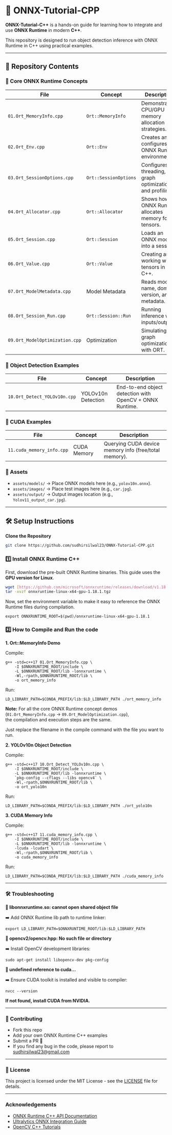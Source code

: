 # 🚀 ONNX-Tutorial-CPP

**ONNX-Tutorial-C++** is a hands-on guide for learning how to integrate and use **ONNX Runtime** in modern **C++**.  

This repository is designed to run object detection inference with ONNX Runtime in C++ using practical examples.  

---

## 📂 Repository Contents  

### 🔑 Core ONNX Runtime Concepts
| File | Concept | Description |
|------|---------|-------------|
| `01.Ort_MemoryInfo.cpp` | `Ort::MemoryInfo` | Demonstrates CPU/GPU memory allocation strategies. |
| `02.Ort_Env.cpp` | `Ort::Env` | Creates and configures the ONNX Runtime environment. |
| `03.Ort_SessionOptions.cpp` | `Ort::SessionOptions` | Configures threading, graph optimizations, and profiling. |
| `04.Ort_Allocator.cpp` | `Ort::Allocator` | Shows how ONNX Runtime allocates memory for tensors. |
| `05.Ort_Session.cpp` | `Ort::Session` | Loads an ONNX model into a session. |
| `06.Ort_Value.cpp` | `Ort::Value` | Creating and working with tensors in C++. |
| `07.Ort_ModelMetadata.cpp` | Model Metadata | Reads model name, domain, version, and metadata. |
| `08.Ort_Session_Run.cpp` | `Ort::Session::Run` | Running inference with inputs/outputs. |
| `09.Ort_ModelOptimization.cpp` | Optimization | Simulating graph optimizations with ORT. |

### 🎯 Object Detection Examples
| File | Concept | Description |
|------|---------|-------------|
| `10.Ort_Detect_YOLOv10n.cpp` | YOLOv10n Detection | End-to-end object detection with OpenCV + ONNX Runtime. |

### 🎯 CUDA Examples
| File | Concept | Description |
|------|---------|-------------|
| `11.cuda_memory_info.cpp` | CUDA Memory | Querying CUDA device memory info (free/total memory). |

### 📂 Assets
- `assets/models/` → Place ONNX models here (e.g., `yolov10n.onnx`).  
- `assets/images/` → Place test images here (e.g., `car.jpg`).  
- `assets/output/` → Output images location (e.g., `Yolov11_output_car.jpg`). 

---

## 🛠️ Setup Instructions  

**Clone the Repository**
```bash
git clone https://github.com/sudhirsilwal23/ONNX-Tutorial-CPP.git
```

### 1️⃣ Install ONNX Runtime C++  


First, download the pre-built ONNX Runtime binaries. This guide uses the **GPU version for Linux**.

```bash
wget [https://github.com/microsoft/onnxruntime/releases/download/v1.18.1/onnxruntime-linux-x64-gpu-1.18.1.tgz](https://github.com/microsoft/onnxruntime/releases/download/v1.18.1/onnxruntime-linux-x64-gpu-1.18.1.tgz)
tar -xvzf onnxruntime-linux-x64-gpu-1.18.1.tgz
```
Now, set the environment variable to make it easy to reference the ONNX Runtime files during compilation.

```
export ONNXRUNTIME_ROOT=$(pwd)/onnxruntime-linux-x64-gpu-1.18.1
```


### 2️⃣ How to Compile and Run the code

**1. Ort::MemoryInfo Demo**


Compile:
```
g++ -std=c++17 01.Ort_MemoryInfo.cpp \
    -I $ONNXRUNTIME_ROOT/include \
    -L $ONNXRUNTIME_ROOT/lib -lonnxruntime \
    -Wl,-rpath,$ONNXRUNTIME_ROOT/lib \
    -o ort_memory_info
```

Run:
```
LD_LIBRARY_PATH=$CONDA_PREFIX/lib:$LD_LIBRARY_PATH ./ort_memory_info
```
**Note:** For all the core ONNX Runtime concept demos (`01.Ort_MemoryInfo.cpp` → `09.Ort_ModelOptimization.cpp`),  
the compilation and execution steps are the same.  

Just replace the filename in the compile command with the file you want to run.

**2. YOLOv10n Object Detection**


Compile:
```
g++ -std=c++17 10.Ort_Detect_YOLOv10n.cpp \
    -I $ONNXRUNTIME_ROOT/include \
    -L $ONNXRUNTIME_ROOT/lib -lonnxruntime \
    `pkg-config --cflags --libs opencv4` \
    -Wl,-rpath,$ONNXRUNTIME_ROOT/lib \
    -o ort_yolo10n
```

Run:
```
LD_LIBRARY_PATH=$CONDA_PREFIX/lib:$LD_LIBRARY_PATH ./ort_yolo10n
```

**3. CUDA Memory Info**


Compile:
```
g++ -std=c++17 11.cuda_memory_info.cpp \
    -I $ONNXRUNTIME_ROOT/include \
    -L $ONNXRUNTIME_ROOT/lib -lonnxruntime \
    -lcuda -lcudart \
    -Wl,-rpath,$ONNXRUNTIME_ROOT/lib \
    -o cuda_memory_info
```
Run:
```
LD_LIBRARY_PATH=$CONDA_PREFIX/lib:$LD_LIBRARY_PATH ./cuda_memory_info   
```
---

### 🛠️ Troubleshooting

**🔹 libonnxruntime.so: cannot open shared object file**

➡️ Add ONNX Runtime lib path to runtime linker:

```
export LD_LIBRARY_PATH=$ONNXRUNTIME_ROOT/lib:$LD_LIBRARY_PATH
```

**🔹 opencv2/opencv.hpp: No such file or directory**

➡️ Install OpenCV development libraries:

```
sudo apt-get install libopencv-dev pkg-config
```

**🔹 undefined reference to cuda...**

➡️ Ensure CUDA toolkit is installed and visible to compiler:

```
nvcc --version
```

**If not found, install CUDA from NVIDIA.**

---

### 🤝 Contributing

- Fork this repo
- Add your own ONNX Runtime C++ examples
- Submit a PR 🚀
- If you find any bug in the code, please report to sudhirsilwal23@gmail.com

---

### 📜 License

This project is licensed under the MIT License - see the [LICENSE](LICENSE) file for details.


---

### Acknowledgements

- [ONNX Runtime C++ API Documentation](https://onnxruntime.ai/docs/api/c/)  
- [Ultralytics ONNX Integration Guide](https://docs.ultralytics.com/integrations/onnx/)  
- [OpenCV C++ Tutorials](https://www.opencv-srf.com/2017/11/opencv-cpp-api.html)  
